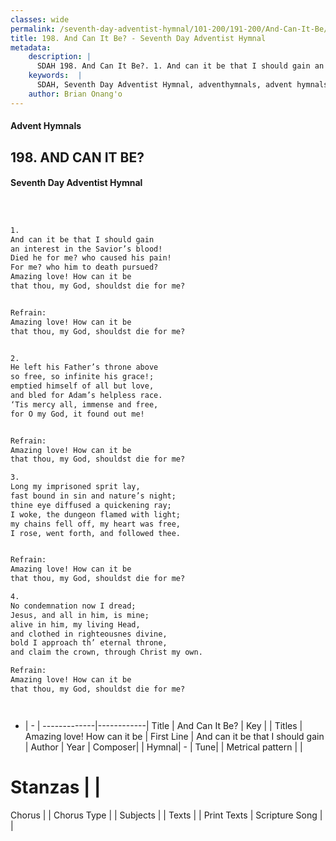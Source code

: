 ```yaml
---
classes: wide
permalink: /seventh-day-adventist-hymnal/101-200/191-200/And-Can-It-Be/
title: 198. And Can It Be? - Seventh Day Adventist Hymnal
metadata:
    description: |
      SDAH 198. And Can It Be?. 1. And can it be that I should gain an interest in the Savior’s blood! Died he for me? who caused his pain! For me? who him to death pursued? Amazing love! How can it be that thou, my God, shouldst die for me? 
    keywords:  |
      SDAH, Seventh Day Adventist Hymnal, adventhymnals, advent hymnals, And Can It Be?, And can it be that I should gain ,Amazing love! How can it be
    author: Brian Onang'o
---
```


#### Advent Hymnals
## 198. AND CAN IT BE?
#### Seventh Day Adventist Hymnal

```txt



1.
And can it be that I should gain
an interest in the Savior’s blood!
Died he for me? who caused his pain!
For me? who him to death pursued?
Amazing love! How can it be
that thou, my God, shouldst die for me?


Refrain:
Amazing love! How can it be
that thou, my God, shouldst die for me?


2.
He left his Father’s throne above
so free, so infinite his grace!;
emptied himself of all but love,
and bled for Adam’s helpless race.
‘Tis mercy all, immense and free,
for O my God, it found out me!


Refrain:
Amazing love! How can it be
that thou, my God, shouldst die for me?

3.
Long my imprisoned sprit lay,
fast bound in sin and nature’s night;
thine eye diffused a quickening ray;
I woke, the dungeon flamed with light;
my chains fell off, my heart was free,
I rose, went forth, and followed thee.


Refrain:
Amazing love! How can it be
that thou, my God, shouldst die for me?

4.
No condemnation now I dread;
Jesus, and all in him, is mine;
alive in him, my living Head,
and clothed in righteousnes divine,
bold I approach th’ eternal throne,
and claim the crown, through Christ my own.

Refrain:
Amazing love! How can it be
that thou, my God, shouldst die for me?




```

- |   -  |
-------------|------------|
Title | And Can It Be? |
Key |  |
Titles | Amazing love! How can it be |
First Line | And can it be that I should gain |
Author | 
Year | 
Composer|  |
Hymnal|  - |
Tune|  |
Metrical pattern | |
# Stanzas |  |
Chorus |  |
Chorus Type |  |
Subjects |  |
Texts |  |
Print Texts | 
Scripture Song |  |
  
